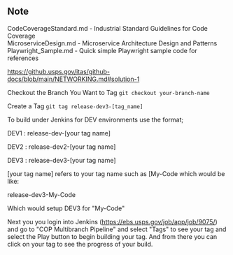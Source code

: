 ## Note
CodeCoverageStandard.md - Industrial Standard Guidelines for Code Coverage<br>
MicroserviceDesign.md - Microservice Architecture Design and Patterns<br>
Playwright_Sample.md - Quick simple Playwright sample code for references<br>


https://github.usps.gov/itas/github-docs/blob/main/NETWORKING.md#solution-1



Checkout the Branch You Want to Tag
`git checkout your-branch-name`

Create a Tag
`git tag release-dev3-[tag_name]`

To build under Jenkins for DEV environments use the format;

DEV1 : release-dev-[your tag name]

DEV2 : release-dev2-[your tag name]

DEV3 : release-dev3-[your tag name]

 
[your tag name] refers to your tag name such as [My-Code which would be like:

release-dev3-My-Code
 
Which would setup DEV3 for "My-Code"
 
Next you you login into Jenkins (https://ebs.usps.gov/job/app/job/9075/) and go to "COP Multibranch Pipeline" and select "Tags" to see your tag and select the Play button to begin building your tag. And from there you can click on your tag to see the progress of your build.

